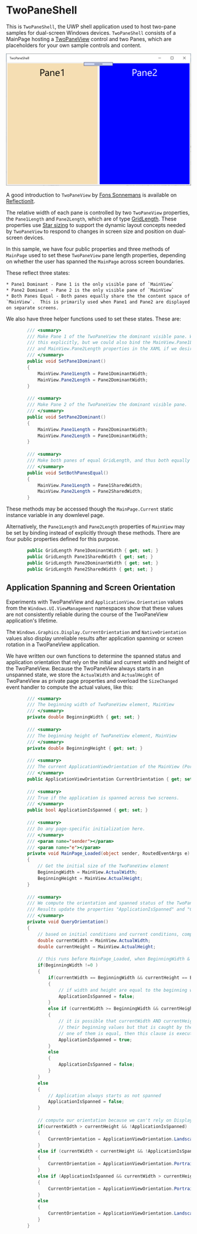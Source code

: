 ﻿# TwoPaneShell

This is `TwoPaneShell`, the UWP shell application used to host two-pane samples for dual-screen Windows devices.  `TwoPaneShell` consists of a MainPage hosting a [TwoPaneView](https://docs.microsoft.com/en-us/uwp/api/microsoft.ui.xaml.controls.twopaneview?view=winui-2.3) control and two Panes, which are placeholders for your own sample controls and content.

![TwoPaneShell](/docimages/TwoPaneShell.png)

A good introduction to `TwoPaneView` by [Fons Sonnemans](https://www.reflectionit.nl/blog/authors/fons-sonnemans) is available on [ReflectionIt](https://www.reflectionit.nl/blog/2019/xaml-twopaneview).

The relative width of each pane is controlled by two `TwoPaneView` properties, the `Pane1Length` and `Pane2Length`, which are of type [GridLength](https://docs.microsoft.com/en-us/uwp/api/Windows.UI.Xaml.GridLength).  These properties use [Star sizing](https://docs.microsoft.com/en-us/uwp/api/windows.ui.xaml.controls.columndefinition.width) to support the dynamic layout concepts needed by `TwoPaneView` to respond to changes in screen size and position on dual-screen devices.

In this sample, we have four public properties and three methods of `MainPage` used to set these `TwoPaneView` pane length properties, depending on whether the user has spanned the `MainPage` across screen boundaries.

These reflect three states:

    * Pane1 Dominant - Pane 1 is the only visible pane of `MainView`
    * Pane2 Dominant - Pane 2 is the only visible pane of `MainView`
    * Both Panes Equal - Both panes equally share the the content space of `MainView`.  This is primarily used when Pane1 and Pane2 are displayed on separate screens.

We also have three helper functions used to set these states.  These are:

```csharp
        /// <summary>
        /// Make Pane 1 of the TwoPaneView the dominant visible pane. We are doing
        /// this explicitly, but we could also bind the MainView.Pane1Length
        /// and MainView.Pane2Length properties in the XAML if we desired.
        /// </summary>
        public void SetPane1Dominant()
        {
            MainView.Pane1Length = Pane1DominantWidth;
            MainView.Pane2Length = Pane2DominantWidth;
        }

        /// <summary>
        /// Make Pane 2 of the TwoPaneView the dominant visible pane.
        /// </summary>
        public void SetPane2Dominant()
        {
            MainView.Pane1Length = Pane2DominantWidth;
            MainView.Pane2Length = Pane1DominantWidth;
        }

        /// <summary>
        /// Make both panes of equal GridLength, and thus both equally visible.
        /// </summary>
        public void SetBothPanesEqual()
        {
            MainView.Pane1Length = Pane1SharedWidth;
            MainView.Pane2Length = Pane2SharedWidth;
        }
```
These methods may be accessed though the `MainPage.Current` static instance variable in any downlevel page.

Alternatively, the `Pane1Length` and `Pane2Length` properties of `MainView` may be set by binding instead of explicitly through these methods.  There are four public properties defined for this purpose.

```csharp
        public GridLength Pane1DominantWidth { get; set; }
        public GridLength Pane1SharedWidth { get; set; }
        public GridLength Pane2DominantWidth { get; set; }
        public GridLength Pane2SharedWidth { get; set; }
```

## Application Spanning and Screen Orientation
Experiments with TwoPaneView and `ApplicationView.Orientation` values from the `Windows.UI.ViewManagement` namespaces show that these values are not consistently reliable during the course of the TwoPaneView application's lifetime. 

The `Windows.Graphics.Display.CurrentOrientation` and `NativeOrientation` values also display unreliable results after application spanning or screen rotation in a TwoPaneView application.

We have written our own functions to determine the spanned status and application orientation that rely on the initial and current width and height of the TwoPaneView.  Because the TwoPaneView always starts in an unspanned state, we store the `ActualWidth` and `ActualHeight` of TwoPaneView as private page properties and overload the `SizeChanged` event handler to compute the actual values, like this:

```csharp
        /// <summary>
        /// The beginning width of TwoPaneView element, MainView
        /// </summary>
        private double BeginningWidth { get; set; }

        /// <summary>
        /// The beginning height of TwoPaneView element, MainView
        /// </summary>
        private double BeginningHeight { get; set; }

        /// <summary>
        /// The current ApplicationViewOrientation of the MainView (Portrait or Landscape)
        /// </summary>
        public ApplicationViewOrientation CurrentOrientation { get; set; }

        /// <summary>
        /// True if the application is spanned across two screens.
        /// </summary>
        public bool ApplicationIsSpanned { get; set; }

        /// <summary>
        /// Do any page-specific initialization here.
        /// </summary>
        /// <param name="sender"></param>
        /// <param name="e"></param>
        private void MainPage_Loaded(object sender, RoutedEventArgs e)
        {
            // Get the initial size of the TwoPaneView element
            BeginningWidth = MainView.ActualWidth;
            BeginningHeight = MainView.ActualHeight;
        }

        /// <summary>
        /// We compute the orientation and spanned status of the TwoPaneView here.
        /// Results update the properties "ApplicationIsSpanned" and "CurrentOrientation"
        /// </summary>
        private void QueryOrientation()
        {
            // based on initial conditions and current conditions, compute orientation
            double currentWidth = MainView.ActualWidth;
            double currentHeight = MainView.ActualHeight;

            // this runs before MainPage_Loaded, when BeginningWidth & BeginningHeight are zero
            if(BeginningWidth !=0 )
            {                
                if(currentWidth == BeginningWidth && currentHeight == BeginningHeight)
                {
                    // if width and height are equal to the beginning width & height, we're not spanned
                    ApplicationIsSpanned = false;
                }
                else if (currentWidth >= BeginningWidth && currentHeight >= BeginningHeight)
                {
                    // it is possible that currentWidth AND currentHeight might be equal to 
                    // their beginning values but that is caught by the clause above.  If only
                    // one of them is equal, then this clause is executed instead.
                    ApplicationIsSpanned = true;
                }
                else
                {
                    ApplicationIsSpanned = false;
                }
            }
            else
            {
                // Application always starts as not spanned
                ApplicationIsSpanned = false;
            }

            // compute our orientation because we can't rely on DisplayInformation or ApplicationView values
            if(currentWidth > currentHeight && !ApplicationIsSpanned)
            {
                CurrentOrientation = ApplicationViewOrientation.Landscape;
            }
            else if (currentWidth < currentHeight && !ApplicationIsSpanned)
            {
                CurrentOrientation = ApplicationViewOrientation.Portrait;
            }
            else if (ApplicationIsSpanned && currentWidth > currentHeight)
            {
                CurrentOrientation = ApplicationViewOrientation.Portrait;
            }
            else
            {
                CurrentOrientation = ApplicationViewOrientation.Landscape;
            }
        }
```






